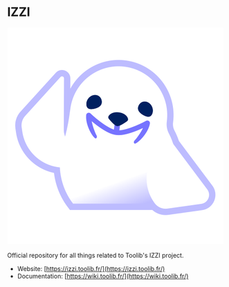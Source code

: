 # IZZI

![hello seal](./hello%20seal%20contours.png)

Official repository for all things related to Toolib's IZZI project.

- Website: [https://izzi.toolib.fr/](https://izzi.toolib.fr/)
- Documentation: [https://wiki.toolib.fr/](https://wiki.toolib.fr/)
